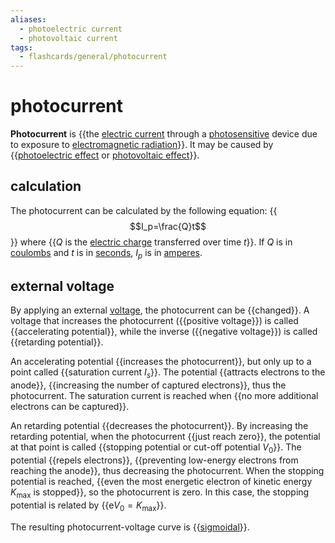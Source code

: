 ```yaml
---
aliases:
  - photoelectric current
  - photovoltaic current
tags:
  - flashcards/general/photocurrent
---
```


# photocurrent

__Photocurrent__ is {{the [electric current](electric%20current.md) through a [photosensitive](photosensitivity.md) device due to exposure to [electromagnetic radiation](electromagnetic%20radiation.md)}}. It may be caused by {{[photoelectric effect](photoelectric%20effect.md) or [photovoltaic effect](photovoltaic%20effect.md)}}. <!--SR:!2025-01-15,418,250!2024-02-18,320,290-->

## calculation

The photocurrent can be calculated by the following equation:
{{$$I_p=\frac{Q}t$$}}
where {{$Q$ is the [electric charge](electric%20charge.md) transferred over time $t$}}. If $Q$ is in [coulombs](coulomb.md) and $t$ is in [seconds](second.md), $I_p$ is in [amperes](ampere.md). <!--SR:!2024-01-13,317,330!2023-12-20,284,290-->

## external voltage

By applying an external [voltage](voltage.md), the photocurrent can be {{changed}}. A voltage that increases the photocurrent ({{positive voltage}}) is called {{accelerating potential}}, while the inverse ({{negative voltage}}) is called {{retarding potential}}. <!--SR:!2024-01-11,269,270!2026-11-30,1132,350!2024-12-02,540,310!2023-12-30,305,330!2027-06-15,1291,350-->

An accelerating potential {{increases the photocurrent}}, but only up to a point called {{saturation current $I_s$}}. The potential {{attracts electrons to the anode}}, {{increasing the number of captured electrons}}, thus the photocurrent. The saturation current is reached when {{no more additional electrons can be captured}}. <!--SR:!2024-10-13,515,310!2023-12-14,293,330!2025-08-15,644,270!2024-01-05,265,270!2023-12-25,257,270-->

An retarding potential {{decreases the photocurrent}}. By increasing the retarding potential, when the photocurrent {{just reach zero}}, the potential at that point is called {{stopping potential or cut-off potential $V_0$}}. The potential {{repels electrons}}, {{preventing low-energy electrons from reaching the anode}}, thus decreasing the photocurrent. When the stopping potential is reached, {{even the most energetic electron of kinetic energy $K_\mathrm{max}$ is stopped}}, so the photocurrent is zero. In this case, the stopping potential is related by {{$\mathrm{e}V_0=K_\mathrm{max}$}}. <!--SR:!2024-03-30,345,290!2023-12-09,261,270!2025-03-07,544,270!2024-07-21,410,270!2023-12-22,185,230!2024-07-05,273,210!2026-07-02,958,310-->

The resulting photocurrent-voltage curve is {{[sigmoidal](sigmoid%20function.md)}}. <!--SR:!2027-02-09,1191,350-->
